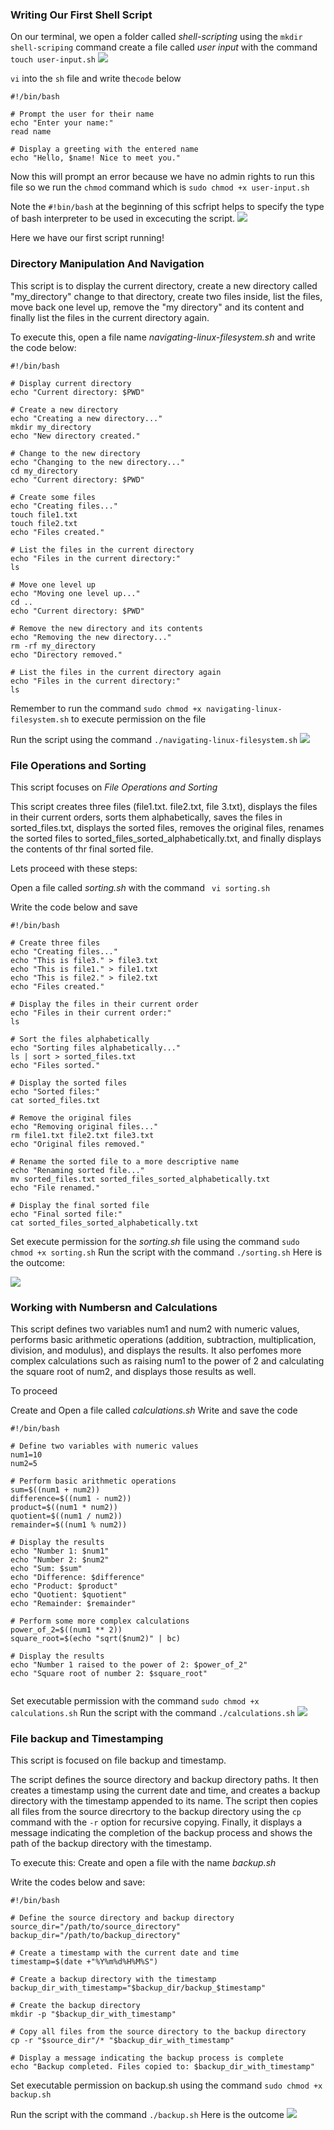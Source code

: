 ### Writing Our First Shell Script

On our terminal, we open a folder called <em>shell-scripting</em> using the `mkdir shell-scriping` command
create a file called <em> user input</em> with  the command `touch user-input.sh`
![](./images/01.%20make%20shell%20dir.png)

`vi` into the `sh` file and write the`code` below 

```
#!/bin/bash

# Prompt the user for their name
echo "Enter your name:"
read name

# Display a greeting with the entered name
echo "Hello, $name! Nice to meet you."

```
Now this will prompt an error because we have no admin rights to run this file
so we run the `chmod` command which is `sudo chmod +x user-input.sh`

Note the `#!bin/bash` at the beginning of this scfript helps to specify the type of bash interpreter to be used in excecuting the script.
![](./images/02.%20vi%20to%20the%20script.png)


Here we have our first script running!



### Directory Manipulation And Navigation

This script is to display the current directory, create a new directory called "my_directory" change to that directory, create two files inside, list the files, move back one level up, remove the "my directory" and its content and finally list the files in the current directory again.

To execute this, open a file name <em>navigating-linux-filesystem.sh</em> and write the code below:

```
#!/bin/bash

# Display current directory
echo "Current directory: $PWD"

# Create a new directory
echo "Creating a new directory..."
mkdir my_directory
echo "New directory created."

# Change to the new directory
echo "Changing to the new directory..."
cd my_directory
echo "Current directory: $PWD"

# Create some files
echo "Creating files..."
touch file1.txt
touch file2.txt
echo "Files created."

# List the files in the current directory
echo "Files in the current directory:"
ls

# Move one level up
echo "Moving one level up..."
cd ..
echo "Current directory: $PWD"

# Remove the new directory and its contents
echo "Removing the new directory..."
rm -rf my_directory
echo "Directory removed."

# List the files in the current directory again
echo "Files in the current directory:"
ls
```

Remember to run the command `sudo chmod +x navigating-linux-filesystem.sh` to execute permission on the file

Run the script using the command `./navigating-linux-filesystem.sh`
![](./images/03.%20directory%20manipulation.png)

### File Operations and Sorting

This script focuses on <em>File Operations and Sorting</em>

This script creates three files (file1.txt. file2.txt, file 3.txt), displays the files in their current orders, sorts them alphabetically, saves the files in sorted_files.txt, displays the sorted files, removes the original files, renames the sorted files to sorted_files_sorted_alphabetically.txt, and finally displays the contents of thr final sorted file.

Lets proceed with these steps:

Open a file called <em>sorting.sh</em> with the command ` vi sorting.sh`

Write the code below and save

```
#!/bin/bash

# Create three files
echo "Creating files..."
echo "This is file3." > file3.txt
echo "This is file1." > file1.txt
echo "This is file2." > file2.txt
echo "Files created."

# Display the files in their current order
echo "Files in their current order:"
ls

# Sort the files alphabetically
echo "Sorting files alphabetically..."
ls | sort > sorted_files.txt
echo "Files sorted."

# Display the sorted files
echo "Sorted files:"
cat sorted_files.txt

# Remove the original files
echo "Removing original files..."
rm file1.txt file2.txt file3.txt
echo "Original files removed."

# Rename the sorted file to a more descriptive name
echo "Renaming sorted file..."
mv sorted_files.txt sorted_files_sorted_alphabetically.txt
echo "File renamed."

# Display the final sorted file
echo "Final sorted file:"
cat sorted_files_sorted_alphabetically.txt

```

Set execute permission for the <em>sorting.sh</em> file using the command `sudo chmod +x sorting.sh`
Run the script with the command `./sorting.sh`
Here is the outcome:

![](./images/04.%20file%20operations%20and%20sorting.png)

### Working with Numbersn and Calculations

This script defines two variables num1 and num2 with numeric values, performs basic arithmetic operations (addition, subtraction, multiplication, division, and modulus), and displays the results. It also perfomes more complex calculations such as raising num1 to the power of 2 and calculating the square root of num2, and displays those results as well.

To proceed

Create and Open a file called <em> calculations.sh</em>
Write and save the code
```
#!/bin/bash

# Define two variables with numeric values
num1=10
num2=5

# Perform basic arithmetic operations
sum=$((num1 + num2))
difference=$((num1 - num2))
product=$((num1 * num2))
quotient=$((num1 / num2))
remainder=$((num1 % num2))

# Display the results
echo "Number 1: $num1"
echo "Number 2: $num2"
echo "Sum: $sum"
echo "Difference: $difference"
echo "Product: $product"
echo "Quotient: $quotient"
echo "Remainder: $remainder"

# Perform some more complex calculations
power_of_2=$((num1 ** 2))
square_root=$(echo "sqrt($num2)" | bc)

# Display the results
echo "Number 1 raised to the power of 2: $power_of_2"
echo "Square root of number 2: $square_root"


```


Set executable permission with the command `sudo chmod +x calculations.sh`
Run the script with the command `./calculations.sh`
![](./images/05.%20numbers%20and%20calculations.png)


### File backup and Timestamping

This script is focused on file backup and timestamp. 

The script defines the source directory and backup directory paths. It then creates a timestamp using the current date and time, and creates a backup directory with the timestamp appended to its name. The script then copies all files from the source direcrtory to the backup directory using the `cp` command with the `-r` option for recursive copying. Finally, it displays a message indicating the completion of the backup process and shows the path of the backup directory with the timestamp.

To execute this:
Create and open a file with the name <em> backup.sh</em>

Write the codes below and save:

```
#!/bin/bash

# Define the source directory and backup directory
source_dir="/path/to/source_directory"
backup_dir="/path/to/backup_directory"

# Create a timestamp with the current date and time
timestamp=$(date +"%Y%m%d%H%M%S")

# Create a backup directory with the timestamp
backup_dir_with_timestamp="$backup_dir/backup_$timestamp"

# Create the backup directory
mkdir -p "$backup_dir_with_timestamp"

# Copy all files from the source directory to the backup directory
cp -r "$source_dir"/* "$backup_dir_with_timestamp"

# Display a message indicating the backup process is complete
echo "Backup completed. Files copied to: $backup_dir_with_timestamp"

```
Set executable permission on backup.sh using the command `sudo chmod +x backup.sh`

Run the script with the command `./backup.sh`
Here is the outcome
![](./images/06.%20backup%20and%20timestamp.png)

